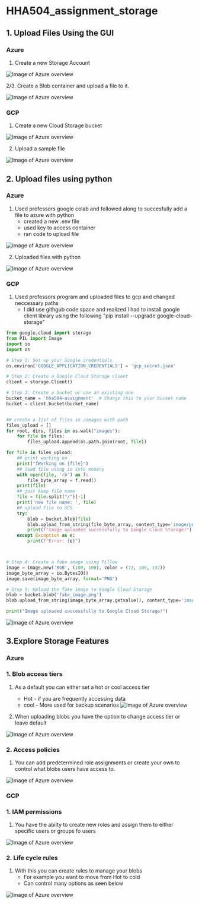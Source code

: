 # HHA504_assignment_storage


## 1. Upload Files Using the GUI

### Azure

1. Create a new Storage Account

![Image of Azure overview](https://github.com/zgiannuzzi/HHA504_assignment_storage/blob/main/images/Azure_bucket1.png)

2/3. Create a Blob container and upload a file to it.

![Image of Azure overview](https://github.com/zgiannuzzi/HHA504_assignment_storage/blob/main/images/Azure_bucket3.png)

### GCP

1. Create a new Cloud Storage bucket

![Image of Azure overview](https://github.com/zgiannuzzi/HHA504_assignment_storage/blob/main/images/GCP_Bucket1.png)

2. Upload a sample file

![Image of Azure overview](https://github.com/zgiannuzzi/HHA504_assignment_storage/blob/main/images/GCP_Bucket2.png)

## 2. Upload files using python

### Azure

1. Used professors google colab and followed along to succesfully add a file to azure with python
   - created a new .env file
   - used key to access container
   - ran code to upload file

![Image of Azure overview](https://github.com/zgiannuzzi/HHA504_assignment_storage/blob/main/images/Azure_bucket5.png)

2. Uploaded files with python

![Image of Azure overview](https://github.com/zgiannuzzi/HHA504_assignment_storage/blob/main/images/Azure_bucket4.png)

### GCP

1. Used professors program and uploaded files to gcp and changed neccessary paths
   - I did use githgub code space and realized I had to install google client library using the following "pip install --upgrade google-cloud-storage"
```python
from google.cloud import storage
from PIL import Image
import io
import os

# Step 1: Set up your Google credentials
os.environ['GOOGLE_APPLICATION_CREDENTIALS'] = 'gcp_secret.json'

# Step 2: Create a Google Cloud Storage client
client = storage.Client()

# Step 3: Create a bucket or use an existing one
bucket_name = 'hha504-assignment'  # Change this to your bucket name
bucket = client.bucket(bucket_name)


## create a list of files in /images with path 
files_upload = []
for root, dirs, files in os.walk("images"):
    for file in files:
        files_upload.append(os.path.join(root, file))

for file in files_upload:
    ## print working on
    print("fWorking on {file}")
    ## load file using io into memory
    with open(file, 'rb') as f:
        file_byte_array = f.read()
    print(file)
    ## just keep file name 
    file = file.split("/")[-1]
    print('new file name: ', file)
    ## upload file to GCS
    try:
        blob = bucket.blob(file)
        blob.upload_from_string(file_byte_array, content_type='image/png')
        print(f"Image uploaded successfully to Google Cloud Storage!")
    except Exception as e:
        print(f"Error: {e}")



# Step 4: Create a fake image using Pillow
image = Image.new('RGB', (100, 100), color = (73, 109, 137))
image_byte_array = io.BytesIO()
image.save(image_byte_array, format='PNG')

# Step 5: Upload the fake image to Google Cloud Storage
blob = bucket.blob('fake_image.png')
blob.upload_from_string(image_byte_array.getvalue(), content_type='image/png')

print("Image uploaded successfully to Google Cloud Storage!")
```

![Image of Azure overview](https://github.com/zgiannuzzi/HHA504_assignment_storage/blob/main/images/GCP_Bucket4.png)

## 3.Explore Storage Features

### Azure
### 1. Blob access tiers
1. As a default you can either set a hot or cool access tier
   - Hot - if you are frequently accessing data
   - cool - More used for backup scenarios
![Image of Azure overview](https://github.com/zgiannuzzi/HHA504_assignment_storage/blob/main/images/Azure_bucket6.png)

2. When uploading blobs you have the option to change access tier or leave default

![Image of Azure overview](https://github.com/zgiannuzzi/HHA504_assignment_storage/blob/main/images/Azure_bucket7.png)

### 2. Access policies
1. You can add predetermined role assignments or create your own to control what blobs users have access to. 

![Image of Azure overview](https://github.com/zgiannuzzi/HHA504_assignment_storage/blob/main/images/Azure_bucket8.png)

### GCP
### 1. IAM permissions
1. You have the abilty to create new roles and assign them to either specific users or groups fo users

![Image of Azure overview](https://github.com/zgiannuzzi/HHA504_assignment_storage/blob/main/images/GCP_Bucket5.png)

### 2. Life cycle rules

1. With this you can create rules to manage your blobs
   - For example you want to move from Hot to cold
   - Can control many options as seen below

![Image of Azure overview](https://github.com/zgiannuzzi/HHA504_assignment_storage/blob/main/images/GCP_Bucket6.png)








